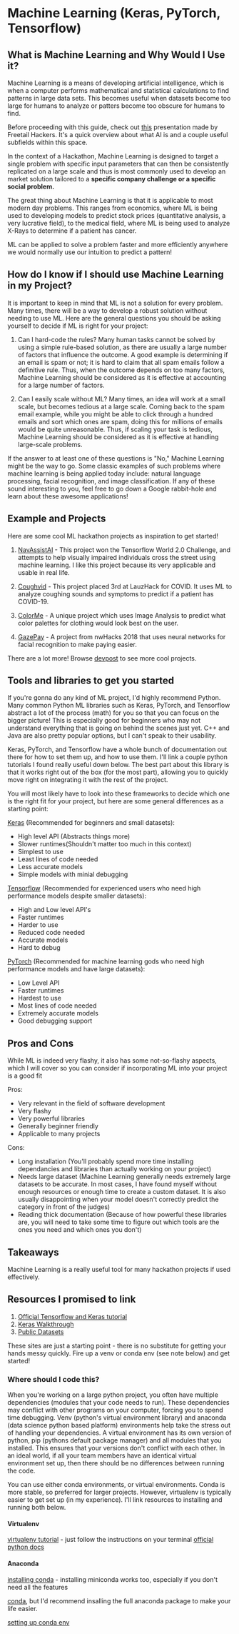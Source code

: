 # Machine Learning (Keras, PyTorch, Tensorflow)

## What is Machine Learning and Why Would I Use it?
Machine Learning is a means of developing artificial intelligence, which is when a computer performs mathematical and statistical calculations to find patterns in large data sets. This becomes useful when datasets become too large for humans to analyze or patters become too obscure for humans to find.   

Before proceeding with this guide, check out [this](https://docs.google.com/presentation/d/1EImakverhNq-WhJwd-WIx2H04ZnCyUxsFk-9UcKoubQ/edit?usp=sharing) presentation made by Freetail Hackers. It's a quick overview about what AI is and a couple useful subfields within this space.

In the context of a Hackathon, Machine Learning is designed to target a single problem with specific input parameters that can then be consistently replicated on a large scale and thus is most commonly used to develop an market solution tailored to a **specific company challenge or a specific social problem.** 

The great thing about Machine Learning is that it is applicable to most modern day problems. This ranges from economics, where ML is being used to developing models to predict stock prices (quantitative analysis, a very lucrative field), to the medical field, where ML is being used to analyze X-Rays to determine if a patient has cancer.

ML can be applied to solve a problem faster and more efficiently anywhere we would normally use our intuition to predict a pattern!

## How do I know if I should use Machine Learning in my Project?

It is important to keep in mind that ML is not a solution for every problem. Many times, there will be a way to develop a robust solution without needing to use ML. Here are the general questions you should be asking yourself to decide if ML is right for your project:

1. Can I hard-code the rules? Many human tasks cannot be solved by using a simple rule-based solution, as there are usually a large number of factors that influence the outcome. A good example is determining if an email is spam or not; it is hard to claim that all spam emails follow a definitive rule. Thus, when the outcome depends on too many factors, Machine Learning should be considered as it is effective at accounting for a large number of factors.

2. Can I easily scale without ML? Many times, an idea will work at a small scale, but becomes tedious at a large scale. Coming back to the spam email example, while you might be able to click through a hundred emails and sort which ones are spam, doing this for millions of emails would be quite unreasonable. Thus, if scaling your task is tedious, Machine Learning should be considered as it is effective at handling large-scale problems.

If the answer to at least one of these questions is "No," Machine Learning might be the way to go. Some classic examples of such problems where machine learning is being applied today include: natural language processing, facial recognition, and image classification. If any of these sound interesting to you, feel free to go down a Google rabbit-hole and learn about these awesome applications!

## Example and Projects

Here are some cool ML hackathon projects as inspiration to get started!

1. [NavAssistAI](https://devpost.com/software/navassistai) - This project won the Tensorflow World 2.0 Challenge, and attempts to help visually impaired individuals cross the street using machine learning. I like this project because its very applicable and usable in real life. 

2. [Coughvid](https://devpost.com/software/coughvid-ai-based-app-for-covid-19-screening-using-coughing) - This project placed 3rd at LauzHack for COVID. It uses ML to analyze coughing sounds and symptoms to predict if a patient has COVID-19.

3. [ColorMe](https://devpost.com/software/colorme-50fz68) - A unique project which uses Image Analysis to predict what color palettes for clothing would look best on the user.

4. [GazePay](https://devpost.com/software/gazepay) - A project from nwHacks 2018 that uses neural networks for facial recognition to make paying easier.

There are a lot more! Browse [devpost](https://devpost.com) to see more cool projects. 

## Tools and libraries to get you started
If you're gonna do any kind of ML project, I'd highly recommend Python. Many common Python ML libraries such as Keras, PyTorch, and Tensorflow abstract a lot of the process (math) for you so that you can focus on the bigger picture! This is especially good for beginners who may not understand everything that is going on behind the scenes just yet. C++ and Java are also pretty popular options, but I can't speak to their usability.

Keras, PyTorch, and Tensorflow have a whole bunch of documentation out there for how to set them up, and how to use them. I'll link a couple python tutorials I found really useful down below. The best part about this library is that it works right out of the box (for the most part), allowing you to quickly move right on integrating it with the rest of the project.

You will most likely have to look into these frameworks to decide which one is the right fit for your project, but here are some general differences as a starting point:

[Keras](https://keras.io/) (Recommended for beginners and small datasets):
  - High level API (Abstracts things more)
  - Slower runtimes(Shouldn't matter too much in this context)
  - Simplest to use
  - Least lines of code needed
  - Less accurate models
  - Simple models with minial debugging  
  

[Tensorflow](https://www.tensorflow.org/) (Recommended for experienced users who need high performance models despite smaller datasets):
  - High and Low level API's
  - Faster runtimes
  - Harder to use
  - Reduced code needed
  - Accurate models
  - Hard to debug  
  
 [PyTorch](https://pytorch.org/) (Recommended for machine learning gods who need high performance models and have large datasets):
  - Low Level API
  - Faster runtimes
  - Hardest to use
  - Most lines of code needed
  - Extremely accurate models
  - Good debugging support
  

## Pros and Cons
While ML is indeed very flashy, it also has some not-so-flashy aspects, which I will cover so you can consider if incorporating ML into your project is a good fit

Pros:
  - Very relevant in the field of software development
  - Very flashy
  - Very powerful libraries
  - Generally beginner friendly
  - Applicable to many projects  
  
Cons:
  - Long installation (You'll probably spend more time installing dependancies and libraries than actually working on your project)
  - Needs large dataset (Machine Learning generally needs extremely large datasets to be accurate. In most cases, I have found myself without enough resources or enough time to create a custom dataset. It is also usually disappointing when your model doesn't correctly predict the category in front of the judges)
  - Reading thick documentation (Because of how powerful these libraries are, you will need to take some time to figure out which tools are the ones you need and which ones you don't)

## Takeaways
Machine Learning is a really useful tool for many hackathon projects if used effectively. 

## Resources I promised to link
1. [Official Tensorflow and Keras tutorial](https://www.tensorflow.org/tutorials)
2. [Keras Walkthrough](https://medium.com/@cyrilivargarcia/tensorflow-and-keras-a-beginners-tutorial-by-a-beginner-abd4c90f814f)
3. [Public Datasets](https://medium.com/towards-artificial-intelligence/the-50-best-public-datasets-for-machine-learning-d80e9f030279)

These sites are just a starting point - there is no substitute for getting your hands messy quickly. Fire up a venv or conda env (see note below) and get started! 

### Where should I code this?

When you're working on a large python project, you often have multiple dependencies (modules that your code needs to run). These dependencies may conflict with other programs on your computer, forcing you to spend time debugging. Venv (python's virtual environment library) and anaconda (data science python based platform) environments help take the stress out of handling your dependencies. A virtual environment has its own version of python, pip (pythons default package manager) and all modules that you installed. This ensures that your versions don't conflict with each other. In an ideal world, if all your team members have an identical virtual environment set up, then there should be no differences between running the code. 

You can use either conda environments, or virtual environments. Conda is more stable, so preferred for larger projects. However, virtualenv is typically easier to get set up (in my experience). I'll link resources to installing and running both below. 

#### Virtualenv
[virtualenv tutorial](https://www.pythonforbeginners.com/basics/how-to-use-python-virtualenv) - just follow the instructions on your terminal
[official python docs](https://virtualenv.pypa.io/en/latest/)

#### Anaconda
[installing conda](https://docs.conda.io/projects/conda/en/latest/user-guide/install/) - installing miniconda works too, especially if you don't need all the features 

[conda](https://stackoverflow.com/questions/45421163/anaconda-vs-miniconda), but I'd recommend insalling the full anaconda package to make your life easier. 

[setting up conda env](https://uoa-eresearch.github.io/eresearch-cookbook/recipe/2014/11/20/conda/)
